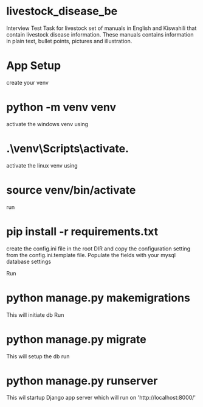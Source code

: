 # livestock_disease_be

Interview Test Task for livestock set of manuals in English and Kiswahili that contain livestock disease information. These manuals contains information in plain text, bullet points, pictures and illustration.

# App Setup

create your venv

# python -m venv venv

activate the windows venv using

# .\venv\Scripts\activate.

activate the linux venv using

# source venv/bin/activate

run

# pip install -r requirements.txt

create the config.ini file in the root DIR and copy the configuration setting from the config.ini.template file.
Populate the fields with your mysql database settings

Run

# python manage.py makemigrations

This will initiate db
Run

# python manage.py migrate

This will setup the db
run

# python manage.py runserver

This wil startup Django app server which will run on 'http://localhost:8000/'
